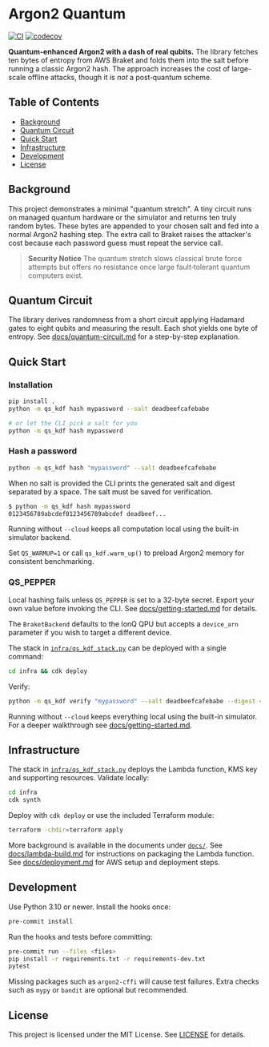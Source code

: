 # Argon2 Quantum

[![CI](https://github.com/KristopherKubicki/argon2_quantum/actions/workflows/ci.yml/badge.svg)](https://github.com/KristopherKubicki/argon2_quantum/actions/workflows/ci.yml)
[![codecov](https://codecov.io/gh/KristopherKubicki/argon2_quantum/graph/badge.svg?token=JuPPmkMFxR)](https://codecov.io/gh/KristopherKubicki/argon2_quantum)

**Quantum-enhanced Argon2 with a dash of real qubits.** The library fetches ten bytes of entropy from AWS Braket and folds them into the salt before running a classic Argon2 hash. The approach increases the cost of large-scale offline attacks, though it is *not* a post‑quantum scheme.

## Table of Contents
- [Background](#background)
- [Quantum Circuit](#quantum-circuit)
- [Quick Start](#quick-start)
- [Infrastructure](#infrastructure)
- [Development](#development)
- [License](#license)

## Background
This project demonstrates a minimal "quantum stretch". A tiny circuit runs on managed quantum hardware or the simulator and returns ten truly random bytes. These bytes are appended to your chosen salt and fed into a normal Argon2 hashing step. The extra call to Braket raises the attacker's cost because each password guess must repeat the service call.

> **Security Notice**
> The quantum stretch slows classical brute force attempts but offers no resistance once large fault‑tolerant quantum computers exist.

## Quantum Circuit
The library derives randomness from a short circuit applying Hadamard
gates to eight qubits and measuring the result. Each shot yields one
byte of entropy. See [docs/quantum-circuit.md](docs/quantum-circuit.md)
for a step-by-step explanation.

## Quick Start
### Installation
```bash
pip install .
python -m qs_kdf hash mypassword --salt deadbeefcafebabe

# or let the CLI pick a salt for you
python -m qs_kdf hash mypassword
```

### Hash a password
```bash
python -m qs_kdf hash "mypassword" --salt deadbeefcafebabe
```

When no salt is provided the CLI prints the generated salt and digest separated
by a space. The salt must be saved for verification.

```bash
$ python -m qs_kdf hash mypassword
0123456789abcdef0123456789abcdef deadbeef...
```

Running without `--cloud` keeps all computation local using the built-in
simulator backend.

Set ``QS_WARMUP=1`` or call ``qs_kdf.warm_up()`` to preload Argon2 memory
for consistent benchmarking.

### QS_PEPPER

Local hashing fails unless ``QS_PEPPER`` is set to a 32-byte secret. Export
your own value before invoking the CLI. See
[docs/getting-started.md](docs/getting-started.md) for details.

The ``BraketBackend`` defaults to the IonQ QPU but accepts a ``device_arn``
parameter if you wish to target a different device.

The stack in [`infra/qs_kdf_stack.py`](infra/qs_kdf_stack.py) can be deployed
with a single command:

```bash
cd infra && cdk deploy
```

Verify:

```bash
python -m qs_kdf verify "mypassword" --salt deadbeefcafebabe --digest <hex>
```

Running without `--cloud` keeps everything local using the built-in simulator. For a deeper walkthrough see [docs/getting-started.md](docs/getting-started.md).

## Infrastructure
The stack in [`infra/qs_kdf_stack.py`](infra/qs_kdf_stack.py) deploys the Lambda function, KMS key and supporting resources. Validate locally:
```bash
cd infra
cdk synth
```
Deploy with `cdk deploy` or use the included Terraform module:
```bash
terraform -chdir=terraform apply
```
More background is available in the documents under [`docs/`](docs/).
See [docs/lambda-build.md](docs/lambda-build.md) for instructions on
packaging the Lambda function.
See [docs/deployment.md](docs/deployment.md) for AWS setup and
deployment steps.

## Development
Use Python 3.10 or newer. Install the hooks once:
```bash
pre-commit install
```
Run the hooks and tests before committing:
```bash
pre-commit run --files <files>
pip install -r requirements.txt -r requirements-dev.txt
pytest
```
Missing packages such as `argon2-cffi` will cause test failures.
Extra checks such as `mypy` or `bandit` are optional but recommended.

## License
This project is licensed under the MIT License. See [LICENSE](LICENSE) for details.
